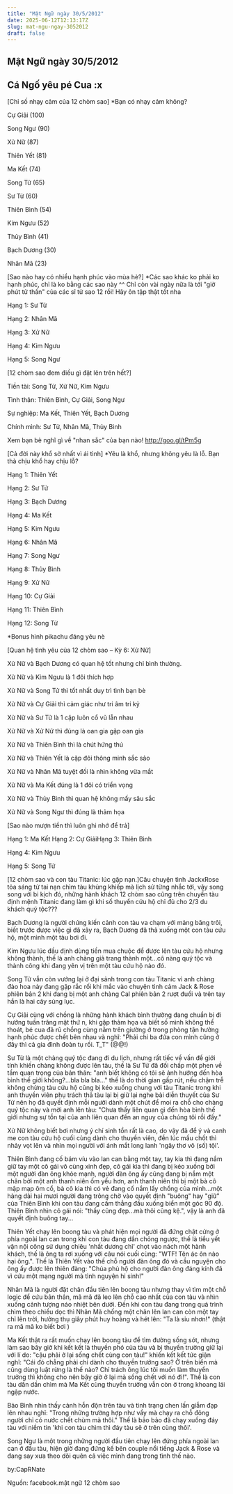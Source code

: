 ```yaml
---
title: "Mật Ngữ ngày 30/5/2012"
date: 2025-06-12T12:13:17Z
slug: mat-ngu-ngay-3052012
draft: false
---
```


## Mật Ngữ ngày 30/5/2012

## Cá Ngố yêu pé Cua :x

[Chỉ số nhạy cảm của 12 chòm sao]
 *Bạn có nhạy cảm không?
 

 
 Cự Giải (100)
 
 Song Ngư (90)
 
Xử Nữ (87)
 
Thiên Yết (81)
 
Ma Kết (74)
 
Song Tử (65)
 
Sư Tử (60)
 
Thiên Bình (54)
 
Kim Ngưu (52)
 
Thủy Bình (41)
 
Bạch Dương (30)
 
Nhân Mã (23)
 
 
 
[Sao nào hay có nhiều hạnh phúc vào mùa hè?]
 *Các sao khác ko phải ko hạnh phúc, chỉ là ko bằng các sao này ^^
 Chỉ còn vài ngày nữa là tới "giờ phút tử thần" của các sĩ tử sao 12 rồi! Hãy ôn tập thật tốt nha 
 

 
 Hạng 1: Sư Tử
 
 Hạng 2: Nhân Mã
 
Hạng 3: Xử Nữ
 
Hạng 4: Kim Ngưu
 
Hạng 5: Song Ngư
 
 
 
[12 chòm sao đem điều gì đặt lên trên hết?]
 

 
 Tiền tài: Song Tử, Xử Nữ, Kim Ngưu
 
 Tình thân: Thiên Bình, Cự Giải, Song Ngư
 
 Sự nghiệp: Ma Kết, Thiên Yết, Bạch Dương
 
Chính mình: Sư Tử, Nhân Mã, Thủy Bình
 
Xem bạn bè nghĩ gì về "nhan sắc" của bạn nào! http://goo.gl/tPm5g
 
 
[Cả đời này khổ sở nhất vì ái tình]
 *Yêu là khổ, nhưng không yêu là lỗ. Bạn thà chịu khổ hay chịu lỗ?
 

 
 Hạng 1: Thiên Yết 
 
 Hạng 2: Sư Tử 
 
Hạng 3: Bạch Dương 
 
Hạng 4: Ma Kết 
 
Hạng 5: Kim Ngưu 
 
Hạng 6: Nhân Mã
 
Hạng 7: Song Ngư 
 
Hạng 8: Thủy Bình
 
Hạng 9: Xử Nữ
 
Hạng 10: Cự Giải
 
Hạng 11: Thiên Bình
 
Hạng 12: Song Tử
 
*Bonus hình pikachu đáng yêu nè 
 
 
[Quan hệ tình yêu của 12 chòm sao – Kỳ 6: Xử Nữ]
 

 
 Xử Nữ và Bạch Dương có quan hệ tốt nhưng chỉ bình thường.
 
 Xử Nữ và Kim Ngưu là 1 đôi thích hợp
 
 Xử Nữ và Song Tử thì tốt nhất duy trì tình bạn bè
 
Xử Nữ và Cự Giải thì cảm giác như tri âm tri kỷ
 
Xử Nữ và Sư Tử là 1 cặp luôn cổ vũ lẫn nhau
 
Xử Nữ và Xử Nữ thì đúng là oan gia gặp oan gia
 
Xử Nữ và Thiên Bình thì là chút hứng thú
 
Xử Nữ và Thiên Yết là cặp đôi thông minh sắc sảo
 
Xử Nữ và Nhân Mã tuyệt đối là nhìn không vừa mắt
 
Xử Nữ và Ma Kết đúng là 1 đôi có triển vọng
 
Xử Nữ và Thủy Bình thì quan hệ không mấy sâu sắc
 
Xử Nữ và Song Ngư thì đúng là thảm họa
 
 
 
 [Sao nào mượn tiền thì luôn ghi nhớ để trả]

 Hạng 1: Ma Kết Hạng 2: Cự GiảiHạng 3: Thiên Bình

Hạng 4: Kim Ngưu

Hạng 5: Song Tử
 
 
 [12 chòm sao và con tàu Titanic: lúc gặp nạn.]Câu chuyện tình JackxRose tỏa sáng từ tai nạn chìm tàu khủng khiếp mà lịch sử từng nhắc tới, vậy song song với bi kịch đó, những hành khách 12 chòm sao cũng trên chuyến tàu định mệnh Titanic đang làm gì khi số thuyền cứu hộ chỉ đủ cho 2/3 du khách quý tộc???
 
 

 
Bạch Dương là người chứng kiến cảnh con tàu va chạm với mảng băng trôi, biết trước được việc gì đã xảy ra, Bạch Dương đã thả xuống một con tàu cứu hộ, một mình một tàu bơi đi.

Kim Ngưu lúc đầu định dùng tiền mua chuộc để được lên tàu cứu hộ nhưng không thành, thế là anh chàng giả trang thành một...cô nàng quý tộc và thành công khi đang yên vị trên một tàu cứu hộ nào đó.

Song Tử vẫn còn vướng lại ở đại sảnh trong con tàu Titanic vì anh chàng đào hoa này đang gặp rắc rối khi mắc vào chuyện tình cảm Jack & Rose phiên bản 2 khi đang bị một anh chàng Cal phiên bản 2 rượt đuổi và trên tay hắn là hai cây súng lục. 

Cự Giải cùng với chồng là những hành khách bình thường đang chuẩn bị đi hưởng tuần trăng mật thứ n, khi gặp thảm họa và biết số mình không thể thoát, bé cua đã rũ chồng cùng nằm trên giường ở trong phòng tận hưởng hạnh phúc được chết bên nhau và nghĩ: "Phải chi ba đứa con mình cũng ở đây thì cả gia đình đoàn tụ rồi. T_T" (@@!)

Sư Tử là một chàng quý tộc đang đi du lịch, nhưng rất tiếc về vấn đề giới tính khiến chàng không được lên tàu, thế là Sư Tử đã đối chấp một phen về tầm quan trọng của bản thân: "anh biết không có tôi sẽ ảnh hưởng đến hòa bình thế giới không?...bla bla bla..." thế là do thời gian gấp rút, nếu chậm trễ không chừng tàu cứu hộ cũng bị kéo xuống chung với tàu Titanic trong khi anh thuyền viên phụ trách thả tàu lại bị giữ lại nghe bài diễn thuyết của Sư Tử nên họ đã quyết định mỗi người dành một chút để moi ra chỗ cho chàng quý tộc này và mời anh lên tàu: "Chưa thấy liên quan gì đến hòa bình thế giới nhưng sự tồn tại của anh liên quan đến an nguy của chúng tôi rồi đấy."

Xử Nữ không biết bơi nhưng ý chí sinh tồn rất là cao, do vậy đã để ý và canh me con tàu cứu hộ cuối cùng dành cho thuyền viên, đền lúc mấu chốt thì nhảy vọt lên và nhìn mọi người với ánh mắt long lanh 'ngây thơ vô (số) tội'.

Thiên Bình đang cố bám víu vào lan can bằng một tay, tay kia thì đang nắm giữ tay một cô gái vô cùng xinh đẹp, cô gái kia thì đang bị kéo xuống bởi một người đàn ông khỏe mạnh, người đàn ông ấy cũng đang bị nắm một chân bởi một anh thanh niên ốm yếu hơn, anh thanh niên thì bị một bà cô mập mạp ôm cổ, bà cô kia thì có vẻ đang cố nắm lấy chồng của mình...một hàng dài hai mươi người đang trông chờ vào quyết định "buông" hay "giữ" của Thiên Bình khi con tàu đang cấm thẳng đầu xuống biển một góc 90 độ. Thiên Bình nhìn cô gái nói: "thấy cũng đẹp...mà thôi cũng kệ.", vậy là anh đã quyết định buông tay...

Thiên Yết chạy lên boong tàu và phát hiện mọi người đã đứng chật cứng ở phía ngoài lan can trong khi con tàu đang dần chỏng ngược, thế là tiểu yết vận nội công sử dụng chiêu 'nhất dương chỉ' chọt vào nách một hành khách, thế là ông ta rơi xuống với câu nói cuối cùng: "WTF! Tên ác ôn nào hại ông.". Thế là Thiên Yết vào thế chỗ người đàn ông đó và cầu nguyện cho ông ấy được lên thiên đàng: "Chúa phù hộ cho người đàn ông đáng kính đã vì cứu một mạng người mà tình nguyện hi sinh!"

Nhân Mã là người đặt chân đầu tiên lên boong tàu nhưng thay vì tìm một chỗ logic để cứu bản thân, mã mã đã leo lên chỗ cao nhất của con tàu và nhìn xuống cảnh tượng náo nhiệt bên dưới. Đến khi con tàu đang trong quá trình chìm theo chiều dọc thì Nhân Mã chống một chân lên lan can còn một tay chỉ lên trời, hưởng thụ giây phút huy hoàng và hét lên: "Ta là siu nhơn!" (thật ra mã mã ko biết bơi )

Ma Kết thật ra rất muốn chạy lên boong tàu để tìm đường sống sót, nhưng làm sao bây giờ khi kết kết là thuyền phó của tàu và bị thuyền trường giữ lại với lí do: "cậu phải ở lại sống chết cùng con tàu!" khiến kết kết tức giận nghĩ: "Cái đó chẳng phải chỉ dành cho thuyền trưởng sao? Ở trên biển mà cũng dùng luật rừng là thế nào? Chỉ trách ông lúc tôi muốn làm thuyền trưởng thì không cho nên bây giờ ở lại mà sống chết với nó đi!". Thế là con tàu dần dần chìm mà Ma Kết cùng thuyền trưởng vẫn còn ở trong khoang lái ngập nước.

Bảo Bình nhìn thấy cảnh hỗn độn trên tàu và tình trạng chen lấn giẫm đạp lên nhau nghĩ: "Trong những trường hợp như vầy mà chạy ra chỗ đông người chỉ có nước chết chùm mà thôi." Thế là bảo bảo đã chạy xuống đáy tàu với niềm tin 'khi con tàu chìm thì đáy tàu sẽ ở trên cùng thôi'.

Song Ngư là một trong những người đầu tiên chạy lên đứng phía ngoài lan can ở đầu tàu, hiện giờ đang đứng kế bên couple nổi tiếng Jack & Rose và đang say xưa theo dõi quên cả việc mình đang trong tình thế nào.

by:CapRNate
 
Nguồn: facebook.mật ngữ 12 chòm sao